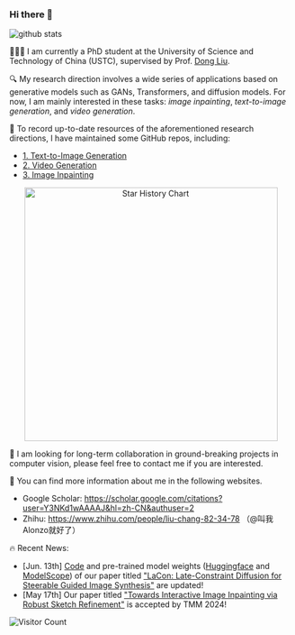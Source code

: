 ### Hi there 👋
![github stats](https://github-readme-stats.vercel.app/api?username=AlonzoLeeeooo&show_icons=true)

🧑🏻‍🎓 I am currently a PhD student at the University of Science and Technology of China (USTC), supervised by Prof. [Dong Liu](https://scholar.google.com/citations?user=lOWByxoAAAAJ&hl=en). 

🔍 My research direction involves a wide series of applications based on generative models such as GANs, Transformers, and diffusion models. For now, I am mainly interested in these tasks: *image inpainting*, *text-to-image generation*, and *video generation*.

📂 To record up-to-date resources of the aforementioned research directions, I have maintained some GitHub repos, including:
- [1. Text-to-Image Generation](https://github.com/AlonzoLeeeooo/awesome-text-to-image-studies)
- [2. Video Generation](https://github.com/AlonzoLeeeooo/awesome-video-generation)
- [3. Image Inpainting](https://github.com/AlonzoLeeeooo/awesome-image-inpainting-studies)

<p align="center">
    <a href="https://star-history.com/#alonzoleeeooo/awesome-image-inpainting-studies&alonzoleeeooo/awesome-video-generation&alonzoleeeooo/awesome-text-to-image-studies&Date" target="_blank">
        <img width="450" src="https://api.star-history.com/svg?repos=alonzoleeeooo/awesome-image-inpainting-studies,alonzoleeeooo/awesome-video-generation,alonzoleeeooo/awesome-text-to-image-studies&type=Date" alt="Star History Chart">
    </a>
<p>

🤝 I am looking for long-term collaboration in ground-breaking projects in computer vision, please feel free to contact me if you are interested. 

📜 You can find more information about me in the following websites.
- Google Scholar: https://scholar.google.com/citations?user=Y3NKd1wAAAAJ&hl=zh-CN&authuser=2
- Zhihu: https://www.zhihu.com/people/liu-chang-82-34-78 （@叫我Alonzo就好了）

🔥 Recent News:
- [Jun. 13th] [Code](https://github.com/AlonzoLeeeooo/LCDG) and pre-trained model weights ([Huggingface](https://huggingface.co/AlonzoLeeeooo/LaCon) and [ModelScope](https://modelscope.cn/models/AlonzoLeeeoooo/LaCon)) of our paper titled ["LaCon: Late-Constraint Diffusion for Steerable Guided Image Synthesis"](https://arxiv.org/pdf/2305.11520) are updated!
- [May 17th] Our paper titled ["Towards Interactive Image Inpainting via Robust Sketch Refinement"](https://ieeexplore.ieee.org/document/10533842) is accepted by TMM 2024! 


![Visitor Count](https://profile-counter.glitch.me/alonzoleeeooo/count.svg)
